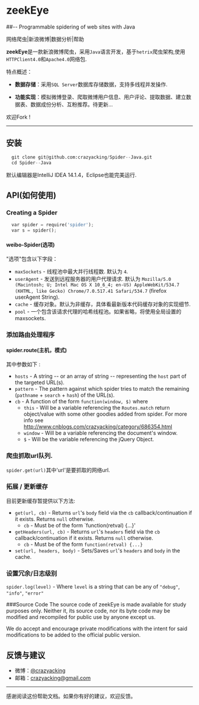 # zeekEye
##-- Programmable spidering of web sites with Java

网络爬虫|新浪微博|数据分析|帮助

**zeekEye**是一款新浪微博爬虫，采用`Java`语言开发，基于`hetrix`爬虫架构,使用`HTTPClient4.0`和`Apache4.0`网络包.

特点概述：

- **数据存储**：采用`SQL Server`数据库存储数据，支持多线程并发操作.

- **功能实现**：模拟微博登录、爬取微博用户信息、用户评论、提取数据、建立数据表、数据成份分析、互粉推荐。待更新... 

欢迎Fork ! 

-------------------

## 安装

``` python
  git clone git@github.com:crazyacking/Spider--Java.git
  cd Spider--Java
```
默认编辑器是IntelliJ IDEA 14.1.4，Eclipse也能完美运行.
## API(如何使用)
### Creating a Spider
``` python
  var spider = require('spider');
  var s = spider();
```

#### weibo-Spider(选项)

"选项"包含以下字段：
* `maxSockets` - 线程池中最大并行线程数. 默认为 `4`.
* `userAgent` - 发送到远程服务器的用户代理请求. 默认为 `Mozilla/5.0 (Macintosh; U; Intel Mac OS X 10_6_4; en-US) AppleWebKit/534.7 (KHTML, like Gecko) Chrome/7.0.517.41 Safari/534.7` (firefox userAgent String).
* `cache` -  缓存对象。默认为非缓存，具体看最新版本代码缓存对象的实现细节.
* `pool` - 一个包含该请求代理的哈希线程池。如果省略，将使用全局设置的maxsockets.

### 添加路由处理程序

#### spider.route(主机，模式)
其中参数如下 :

* `hosts` - A string -- or an array of string -- representing the `host` part of the targeted URL(s).
* `pattern` - The pattern against which spider tries to match the remaining (`pathname` + `search` + `hash`) of the URL(s).
* `cb` - A function of the form `function(window, $)` where
  * `this` - Will be a variable referencing the `Routes.match` return object/value with some other goodies added from spider. For more info see http://www.cnblogs.com/crazyacking/category/686354.html
  * `window` - Will be a variable referencing the document's window.
  * `$` - Will be the variable referencing the jQuery Object.

### 爬虫抓取url队列.

`spider.get(url)`其中'url'是要抓取的网络url.

### 拓展 / 更新缓存

目前更新缓存暂提供以下方法:

* `get(url, cb)` - Returns `url`'s `body` field via the `cb` callback/continuation if it exists. Returns `null` otherwise.
  * `cb` - Must be of the form `function(retval) {...}'
* `getHeaders(url, cb)` - Returns `url`'s `headers` field via the `cb` callback/continuation if it exists. Returns `null` otherwise.
  * `cb` - Must be of the form `function(retval) {...}`
* `set(url, headers, body)` - Sets/Saves `url`'s `headers` and `body` in the cache.

### 设置冗余/日志级别
`spider.log(level)` - Where `level` is a string that can be any of `"debug"`, `"info"`, `"error"`

###Source Code
The source code of zeekEye is made available for study purposes only. Neither it, its source code, nor its byte code may be modified and recompiled for public use by anyone except us.

We do accept and encourage private modifications with the intent for said modifications to be added to the official public version.


## 反馈与建议
- 微博：[@crazyacking](http://weibo.com/u/3736544454)
- 邮箱：<crazyacking@gmail.com>

---------
感谢阅读这份帮助文档。如果你有好的建议，欢迎反馈。
